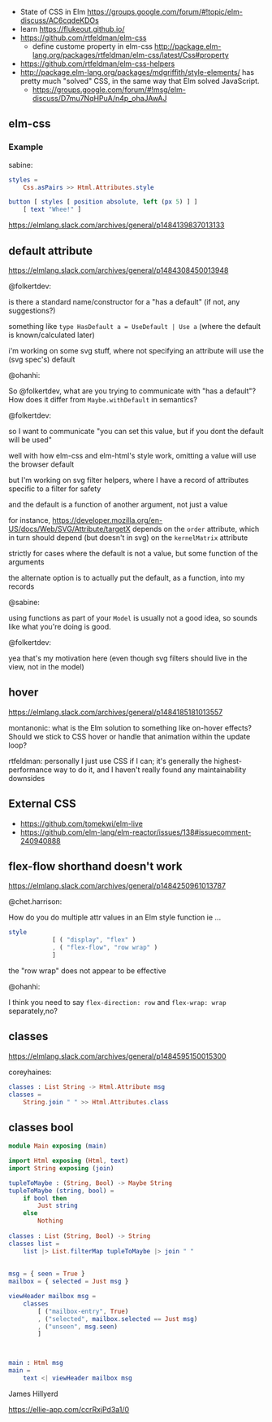 - State of CSS in Elm https://groups.google.com/forum/#!topic/elm-discuss/AC6cqdeKDOs
- learn https://flukeout.github.io/
- https://github.com/rtfeldman/elm-css
  - define custome property in elm-css http://package.elm-lang.org/packages/rtfeldman/elm-css/latest/Css#property
- https://github.com/rtfeldman/elm-css-helpers
- http://package.elm-lang.org/packages/mdgriffith/style-elements/ has pretty much "solved" CSS, in the same way that Elm solved JavaScript.
  - https://groups.google.com/forum/#!msg/elm-discuss/D7mu7NqHPuA/n4p_ohaJAwAJ

## elm-css

### Example

sabine:

```elm
styles =
    Css.asPairs >> Html.Attributes.style

button [ styles [ position absolute, left (px 5) ] ]
    [ text "Whee!" ]
```

https://elmlang.slack.com/archives/general/p1484139837013133

## default attribute

https://elmlang.slack.com/archives/general/p1484308450013948

@folkertdev:

is there a standard name/constructor for a "has a default"  (if not, any suggestions?)

something like `type HasDefault a = UseDefault | Use a`  (where the default is known/calculated later)

i'm working on some svg stuff, where not specifying an attribute will use the (svg spec's) default

@ohanhi:

So @folkertdev, what are you trying to communicate with "has a default"? How does it differ from `Maybe.withDefault` in semantics?

@folkertdev:
 
so I want to communicate "you can set this value, but if you dont the default will be used"

well with how elm-css and elm-html's style work, omitting a value will use the browser default

but I'm working on svg filter helpers, where I have a record of attributes specific to a filter for safety

and the default is a function of another argument, not just a value

for instance, https://developer.mozilla.org/en-US/docs/Web/SVG/Attribute/targetX  depends on the `order` attribute, which in turn should depend (but doesn't in svg) on the `kernelMatrix` attribute

strictly for cases where the default is not a value, but some function of the arguments

the alternate option is to actually put the default, as a function, into my records

@sabine:

using functions as part of your `Model` is usually not a good idea, so sounds like what you're doing is good.

@folkertdev:

yea that's my motivation here (even though svg filters should live in the view, not in the model)

## hover

https://elmlang.slack.com/archives/general/p1484185181013557

montanonic: what is the Elm solution to something like on-hover effects? Should we stick to CSS hover or handle that animation within the update loop?

rtfeldman: personally I just use CSS if I can; it's generally the highest-performance way to do it, and I haven't really found any maintainability downsides

## External CSS

- https://github.com/tomekwi/elm-live
- https://github.com/elm-lang/elm-reactor/issues/138#issuecomment-240940888

## flex-flow shorthand doesn't work

https://elmlang.slack.com/archives/general/p1484250961013787

@chet.harrison:

How do you do multiple attr values in an Elm style function ie ...

```elm
style
            [ ( "display", "flex" )
            , ( "flex-flow", "row wrap" )
            ]
```

the "row wrap" does not appear to be effective

@ohanhi:

I think you need to say `flex-direction: row` and `flex-wrap: wrap` separately,no?

## classes

https://elmlang.slack.com/archives/general/p1484595150015300

coreyhaines:

```elm
classes : List String -> Html.Attribute msg
classes =
    String.join " " >> Html.Attributes.class
```

## classes bool

```elm
module Main exposing (main)

import Html exposing (Html, text)
import String exposing (join)

tupleToMaybe : (String, Bool) -> Maybe String
tupleToMaybe (string, bool) =
    if bool then
        Just string
    else
        Nothing
              
classes : List (String, Bool) -> String
classes list =
    list |> List.filterMap tupleToMaybe |> join " "
                
                            
msg = { seen = True }
mailbox = { selected = Just msg }

viewHeader mailbox msg =
    classes
        [ ("mailbox-entry", True)
        , ("selected", mailbox.selected == Just msg)
        , ("unseen", msg.seen)
        ]



main : Html msg
main =
    text <| viewHeader mailbox msg
```

James Hillyerd

https://ellie-app.com/ccrRxjPd3a1/0